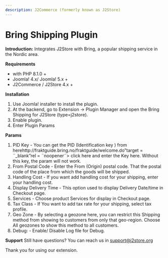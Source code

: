 ```yaml
---
description: J2Commerce (formerly known as J2Store)
---
```


# Bring Shipping Plugin

**Introduction:** Integrates J2Store with Bring, a popular shipping service in the Nordic area.

**Requirements**

* with PHP 8.1.0 +
* Joomla! 4.x/ Joomla! 5.x +
* J2Commerce / J2Store 4.x +

**Installation**

1. Use Joomla! installer to install the plugin.
2. At the backend, go to Extension -> Plugin Manager and open the Bring Shipping for J2Store (type=j2store).
3. Enable plugin.
4. Enter Plugin Params

**Params**

1. PID Key - You can get the PID (Identification key ) from herehttp://fraktguide.bring.no/fraktguide/welcome.do”target = ¨\_blank”rel = ¨noopener¨> click here and enter the Key here. Without this key, the param will not work.
2. From Postal Code - Enter the From (Origin) postal code. That the postal code of the place from which the goods will be shipped.
3. Handling Cost - If you want add handling cost for your shipping, enter your handling cost.
4. Display Delivery Time - This option used to display Delivery Date/time in Checkout page.
5. Services - Choose product Services for display in Checkout page.
6. Tax Class - If You want to add tax rate for your shipping, select tax profile.
7. Geo Zone - By selecting a geozone here, you can restrict this Shipping method from showing to customers from only that geo-region. Choose All geozones to show this method to all customers.
8. Debug: - Enable/ Disable Log file for Debug.

**Support** Still have questions? You can reach us in support@j2store.org

Thank you for using our extension.
